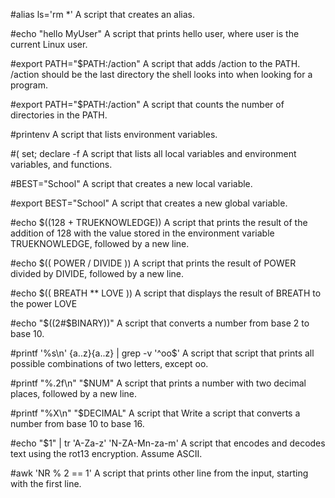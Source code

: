 #alias ls='rm *'
A script that creates an alias.

#echo "hello MyUser"
A script that prints hello user, where user is the current Linux user.

#export PATH="$PATH:/action"
A script that adds /action to the PATH. /action should be the last directory the shell looks into when looking for a program.

#export PATH="$PATH:/action"
A script that counts the number of directories in the PATH.

#printenv
A script that lists environment variables.

#( set; declare -f 
A script that lists all local variables and environment variables, and functions.

#BEST="School"
A script that creates a new local variable.

#export BEST="School"
A script that creates a new global variable.

#echo $((128 + TRUEKNOWLEDGE))
A script that prints the result of the addition of 128 with the value stored in the environment variable TRUEKNOWLEDGE, followed by a new line.

#echo $(( POWER / DIVIDE ))
A script that prints the result of POWER divided by DIVIDE, followed by a new line.

#echo $(( BREATH ** LOVE ))
A script that displays the result of BREATH to the power LOVE

#echo "$((2#$BINARY))"
A script that converts a number from base 2 to base 10.

#printf '%s\n' {a..z}{a..z} | grep -v '^oo$'
A script that script that prints all possible combinations of two letters, except oo.

#printf "%.2f\n" "$NUM"
A script that prints a number with two decimal places, followed by a new line.

#printf "%X\n" "$DECIMAL"
A script that Write a script that converts a number from base 10 to base 16.

#echo "$1" | tr 'A-Za-z' 'N-ZA-Mn-za-m'
A script that encodes and decodes text using the rot13 encryption. Assume ASCII.

#awk 'NR % 2 == 1'
A script that prints other line from the input, starting with the first line.
